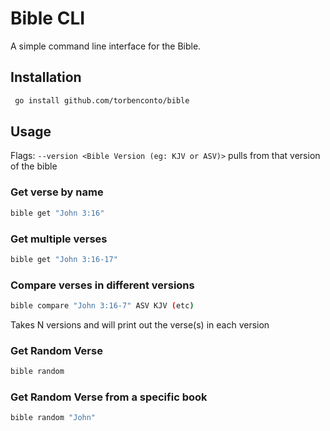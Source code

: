 # Bible CLI
A simple command line interface for the Bible.

## Installation
```bash
 go install github.com/torbenconto/bible
```

## Usage
Flags:
`--version <Bible Version (eg: KJV or ASV)>` pulls from that version of the bible

### Get verse by name
```bash
bible get "John 3:16"
```

### Get multiple verses
```bash
bible get "John 3:16-17"
```

### Compare verses in different versions
```bash
bible compare "John 3:16-7" ASV KJV (etc)
```
Takes N versions and will print out the verse(s) in each version

### Get Random Verse
```bash
bible random
```

### Get Random Verse from a specific book
```bash
bible random "John"
```